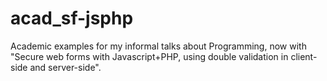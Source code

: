 acad_sf-jsphp
=============

Academic examples for my informal talks about Programming, now with "Secure web forms with Javascript+PHP, using double validation in client-side and server-side".
